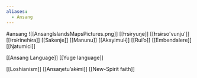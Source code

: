 ```yaml
---
aliases:
  - Ansang
---
```

#ansang 
![[AnsangIslandsMapsPictures.png]]
[[Ɨrsɨryuŋe]]
[[Ɨrsɨrso'vunju']]
[[Ɨrsɨrinehɨra]]
[[Sakenje]]
[[Manunu]]
[[Akayimulɨ]]
[[Ruiʼo]]
[[Embendalere]]
[[Ŋatumici]]

[[Ansang Language]]
[[Yuge language]]


[[Loshianism]]
[[Ansaŋetuʼakɨmi]]
[[New-Spirit faith]]

